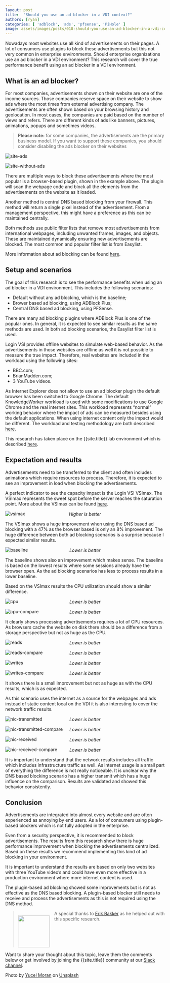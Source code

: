 ```yaml
---
layout: post
title:  "Should you use an ad blocker in a VDI context?"
authors: [ryan]
categories: [ 'adblock', 'ads', 'pfsense', 'PiHole' ]
image: assets/images/posts/018-should-you-use-an-ad-blocker-in-a-vdi-context/018-ad-blocker-feature-image.png
---
```

Nowadays most websites use all kind of advertisements on their pages. A lot of consumers use plugins to block these advertisements but this not very common in enterprise environments. Should enterprise organizations use an ad blocker in a VDI environment? This research will cover the true performance benefit using an ad blocker in a VDI environment.

## What is an ad blocker?
For most companies, advertisements shown on their website are one of the income sources. Those companies reserve space on their website to show ads where the most times from external advertising company. The advertisements are often shown based on your browsing history and geolocation. In most cases, the companies are paid based on the number of views and refers. There are different kinds of ads like banners, pictures, animations, popups and sometimes videos.

> **Please note:** for some companies, the advertisements are the primary business model. If you want to support these companies, you should consider disabling the ads blocker on their websites

![site-ads]({{site.baseurl}}/assets/images/posts/018-should-you-use-an-ad-blocker-in-a-vdi-context/018-ad-blocker-website-with-ad.png)

![site-without-ads]({{site.baseurl}}/assets/images/posts/018-should-you-use-an-ad-blocker-in-a-vdi-context/018-ad-blocker-website-without-ad.png)

There are multiple ways to block these advertisements where the most popular is a browser-based plugin, shown in the example above. The plugin will scan the webpage code and block all the elements from the advertisements on the website as it loaded.

Another method is central DNS based blocking from your firewall. This method will return a single pixel instead of the advertisement. From a management perspective, this might have a preference as this can be maintained centrally.

Both methods use public filter lists that remove most advertisements from international webpages, including unwanted frames, images, and objects. These are maintained dynamically ensuring new advertisements are blocked. The most common and popular filter list is from Easylist.

More information about ad blocking can be found [here](https://en.wikipedia.org/wiki/Ad_blocking).

## Setup and scenarios
The goal of this research is to see the performance benefits when using an ad blocker in a VDI environment. This includes the following scenarios:

  * Default without any ad blocking, which is the baseline;
  * Brower based ad blocking, using ADBlock Plus;
  * Central DNS based ad blocking, using PFSense.

There are many ad blocking plugins where ADBlock Plus is one of the popular ones. In general, it is expected to see similar results as the same methods are used. In both ad blocking scenarios, the Easylist filter list is used.

Login VSI provides offline websites to simulate web-based behavior. As the advertisements in those websites are offline as well it is not possible to measure the true impact. Therefore, real websites are included in the workload using the following sites:

  * BBC.com;
  * BrianMadden.com;
  * 3 YouTube videos.

As Internet Explorer does not allow to use an ad blocker plugin the default browser has been switched to Google Chrome. The default KnowledgeWorker workload is used with some modifications to use Google Chrome and the real internet sites. This workload represents “normal” working behavior where the impact of ads can be measured besides using the default applications. When using internet content only the impact would be different. The workload and testing methodology are both described [here]({{site.baseurl}}/insight-in-the-testing-methodology/).

This research has taken place on the {{site.title}} lab environment which is described [here]({{site.baseurl}}/architecture-and-hardware-setup-overview-2018/).

## Expectation and results
Advertisements need to be transferred to the client and often includes animations which require resources to process. Therefore, it is expected to see an improvement in load when blocking the advertisements.

A perfect indicator to see the capacity impact is the Login VSI VSImax. The VSImax represents the sweet spot before the server reaches the saturation point. More about the VSImax can be found [here](https://www.loginvsi.com/blog-alias/login-vsi/481-calculating-maximum-virtual-desktop-capacity-vsimax-explained).

![vsimax]({{site.baseurl}}/assets/images/posts/018-should-you-use-an-ad-blocker-in-a-vdi-context/018-ad-blocker-vsimax.png)
<p align="center" style="margin-top: -30px;" >
  <i>Higher is better</i>
</p>

The VSImax shows a huge improvement when using the DNS based ad blocking with a 47% as the browser based is only an 8% improvement. The huge difference between both ad blocking scenarios is a surprise because I expected similar results.

![baseline]({{site.baseurl}}/assets/images/posts/018-should-you-use-an-ad-blocker-in-a-vdi-context/018-ad-blocker-baseline.png)
<p align="center" style="margin-top: -30px;" >
  <i>Lower is better</i>
</p>

The baseline shows also an improvement which makes sense. The baseline is based on the lowest results where some sessions already have the browser open. As the ad blocking scenarios has less to process results in a lower baseline.

Based on the VSImax results the CPU utilization should show a similar difference.

![cpu]({{site.baseurl}}/assets/images/posts/018-should-you-use-an-ad-blocker-in-a-vdi-context/018-ad-blocker-host-cpu.png)
<p align="center" style="margin-top: -30px;" >
  <i>Lower is better</i>
</p>

![cpu-compare]({{site.baseurl}}/assets/images/posts/018-should-you-use-an-ad-blocker-in-a-vdi-context/018-ad-blocker-host-cpu-compare.png)
<p align="center" style="margin-top: -30px;" >
  <i>Lower is better</i>
</p>

It clearly shows processing advertisements requires a lot of CPU resources. As browsers cache the website on disk there should be a difference from a storage perspective but not as huge as the CPU.

![reads]({{site.baseurl}}/assets/images/posts/018-should-you-use-an-ad-blocker-in-a-vdi-context/018-ad-blocker-host-reads.png)
<p align="center" style="margin-top: -30px;" >
  <i>Lower is better</i>
</p>

![reads-compare]({{site.baseurl}}/assets/images/posts/018-should-you-use-an-ad-blocker-in-a-vdi-context/018-ad-blocker-host-reads-compare.png)
<p align="center" style="margin-top: -30px;" >
  <i>Lower is better</i>
</p>

![writes]({{site.baseurl}}/assets/images/posts/018-should-you-use-an-ad-blocker-in-a-vdi-context/018-ad-blocker-host-writes.png)
<p align="center" style="margin-top: -30px;" >
  <i>Lower is better</i>
</p>

![writes-compare]({{site.baseurl}}/assets/images/posts/018-should-you-use-an-ad-blocker-in-a-vdi-context/018-ad-blocker-host-writes-compare.png)
<p align="center" style="margin-top: -30px;" >
  <i>Lower is better</i>
</p>

It shows there is a small improvement but not as huge as with the CPU results, which is as expected.

As this scenario uses the internet as a source for the webpages and ads instead of static content local on the VDI it is also interesting to cover the network traffic results.

![nic-transmitted]({{site.baseurl}}/assets/images/posts/018-should-you-use-an-ad-blocker-in-a-vdi-context/018-ad-blocker-host-nic-transmitted.png)
<p align="center" style="margin-top: -30px;" >
  <i>Lower is better</i>
</p>

![nic-transmitted-compare]({{site.baseurl}}/assets/images/posts/018-should-you-use-an-ad-blocker-in-a-vdi-context/018-ad-blocker-host-nic-transmitted-compare.png)
<p align="center" style="margin-top: -30px;" >
  <i>Lower is better</i>
</p>

![nic-received]({{site.baseurl}}/assets/images/posts/018-should-you-use-an-ad-blocker-in-a-vdi-context/018-ad-blocker-host-nic-received.png)
<p align="center" style="margin-top: -30px;" >
  <i>Lower is better</i>
</p>

![nic-received-compare]({{site.baseurl}}/assets/images/posts/018-should-you-use-an-ad-blocker-in-a-vdi-context/018-ad-blocker-host-nic-received-compare.png)
<p align="center" style="margin-top: -30px;" >
  <i>Lower is better</i>
</p>

It is important to understand that the network results includes all traffic which includes infrastructure traffic as well. As internet usage is a small part of everything the difference is not really noticeable. It is unclear why the DNS based blocking scenario has a higher transmit which has a huge influence on the comparison. Results are validated and showed this behavior consistently.

## Conclusion
Advertisements are integrated into almost every website and are often experienced as annoying by end users. As a lot of consumers using plugin-based blockers which is not fully adopted in the enterprise.

Even from a security perspective, it is recommended to block advertisements. The results from this research show there is huge performance improvement when blocking the advertisements centralized. Based on these results we recommend implementing this kind of ad blocking in your environment.

It is important to understand the results are based on only two websites with three YouTube video’s and could have even more effective in a production environment where more internet content is used.

The plugin-based ad blocking showed some improvements but is not as effective as the DNS based blocking. A plugin-based blocker still needs to receive and process the advertisements as this is not required using the DNS method.

> <div style="height: 115px;"> <img style="width: 100px; float: left; margin-right: 15px; margin-top: 15px" src="{{site.baseurl}}/assets/images/posts/018-should-you-use-an-ad-blocker-in-a-vdi-context/018-ad-blocker-erik-bakker.png"/> A special thanks to <a href="https://twitter.com/bakker_erik" target="_blank">Erik Bakker</a> as he helped out with this specific research. </div>

Want to share your thought about this topic, leave them the comments below or get involved by joining the {{site.title}} community at our [Slack channel](https://{{site.title}}.slack.com).

Photo by [Yucel Moran](https://unsplash.com/photos/XJGJh_d0y4g?utm_source=unsplash&utm_medium=referral&utm_content=creditCopyText) on [Unsplash](https://unsplash.com/search/photos/ads?utm_source=unsplash&utm_medium=referral&utm_content=creditCopyText)